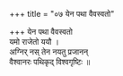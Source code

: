 +++
title = "०७ येन पथा वैवस्वतो"

+++
येन पथा वैवस्वतो  
यमो राजेतो ययौ ।  
अग्निर् नस् तेन नयतु प्रजानन्  
वैश्वानरः पथिकृद् विश्वगृष्टिः ॥